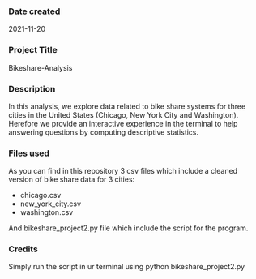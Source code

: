 ### Date created
2021-11-20

### Project Title
Bikeshare-Analysis

### Description
In this analysis, we explore data related to bike share systems for three cities in the United States (Chicago, New York City and Washington). Herefore we provide an interactive experience in the terminal to help answering questions by computing descriptive statistics.

### Files used
As you can find in this repository 3 csv files which include a cleaned version of bike share data for 3 cities:

- chicago.csv
- new_york_city.csv
- washington.csv

And bikeshare_project2.py file which include the script for the program.

### Credits
Simply run the script in ur terminal using python bikeshare_project2.py 

